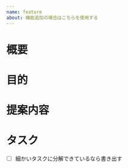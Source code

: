 ```yaml
---
name: feature
about: 機能追加の場合はこちらを使用する
---
```


<!-- 要望のテンプレート -->

# 概要

# 目的

# 提案内容

# タスク

- [ ] 細かいタスクに分解できているなら書き出す
